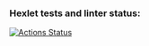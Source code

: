 ### Hexlet tests and linter status:
[![Actions Status](https://github.com/Teforch/backend-project-46/actions/workflows/hexlet-check.yml/badge.svg)](https://github.com/Teforch/backend-project-46/actions)